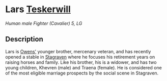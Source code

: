 # Lars [Teskerwill](../Organizations/Houses/Teskerwill.md)
*Human male Fighter (Cavalier) 5, LG*

## Description
Lars is [Owens'](OwenTeskerwill.md) younger brother, mercenary veteran, and has recently opened a stable in [Stagraven](/Cities/Stagraven.md) where he focuses his retirement years on raising horses and family. Like his brother, his is a widower, and has two young children, Khevren (male) and Traena (female). He is considered one of the most eligible marriage prospects by the social scene in Stagraven.
